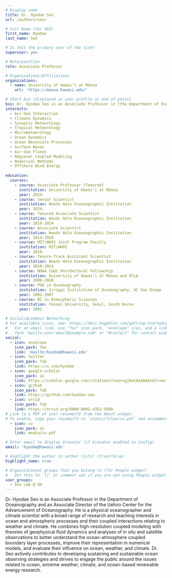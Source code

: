 ```yaml
---
# Display name
title: Dr. Hyodae Seo
url: /authors/seo/

# Full Name (for SEO)
first_name: Hyodae
last_name: Seo

# Is this the primary user of the site?
superuser: yes

# Role/position
role: Associate Professor

# Organizations/Affiliations
organizations:
  - name: University of Hawaiʻi at Mānoa
    url: 'https://manoa.hawaii.edu/'

# Short bio (displayed in user profile at end of posts)
bio: Dr. Hyodae Seo is an Associate Professor in [the Department of Oceanography](https://www.soest.hawaii.edu/oceanography) and an Associate Director of [the Uehiro Center for the Advancement of Oceanography (UC•AO)](http://www.soest.hawaii.edu/oceanography/uc-ao/). He is a physical oceanographer and climate scientist with a broad range of research and teaching interests in ocean and atmospheric processes and their coupled interactions relating to weather and climate. He combines high-resolution coupled modeling with theories of geophysical fluid dynamics and analyses of in situ and satellite observations to better understand the ocean-atmosphere coupled boundary layer processes, improve their representation in numerical models, and evaluate their influence on ocean, weather, and climate. Dr. Seo actively contributes to developing sustaining and sustainable ocean observing strategies and strives to engage the public around the issues related to ocean, extreme weather, climate, and ocean-based renewable energy research. 
interests:
  - Air-Sea Interaction
  - Climate Dynamics
  - Synoptic Meteorology
  - Tropical Meteorology
  - Micrometeorology
  - Ocean Dynamics
  - Ocean Mesoscale Processes
  - Surface Waves
  - Air-Sea Fluxes
  - Regional Coupled Modeling
  - Numerical Methods
  - Offshore Wind Energy
    
education:
  courses:
    - course: Associate Professor (Tenured)
      institution: University of Hawaiʻi at Mānoa
      year: 2024-
    - course: Senior Scientist
      institution: Woods Hole Oceanographic Institution
      year: 2024-
    - course: Tenured Associate Scientist
      institution: Woods Hole Oceanographic Institution
      year: 2018-2024
    - course: Associate Scientist
      institution: Woods Hole Oceanographic Institution
      year: 2014-2018
    - course: MIT/WHOI Joint Program Faculty
      institution: MIT/WHOI
      year: 2010-
    - course: Tenure-Track Assistant Scientist
      institution: Woods Hole Oceanographic Institution
      year: 2010-2014
    - course: NOAA C&GC Postdoctoral Fellowship
      institution: University of Hawaiʻi at Mānoa and UCLA
      year: 2008-2010
    - course: PhD in Oceanography
      institution: Scripps Institution of Oceanography, UC San Diego
      year: 2002-2007
    - course: BS in Atmospheric Sciences
      institution: Yonsei University, Seoul, South Korea
      year: 2002
      
# Social/Academic Networking
# For available icons, see: https://docs.hugoblox.com/getting-started/page-builder/#icons
#   For an email link, use "fas" icon pack, "envelope" icon, and a link in the
#   form "mailto:your-email@example.com" or "#contact" for contact widget.
social:
  - icon: envelope
    icon_pack: fas
    link: 'mailto:hyodae@hawaii.edu'
  - icon: twitter
    icon_pack: fab
    link: https://x.com/hyodae
  - icon: google-scholar
    icon_pack: ai
    link: https://scholar.google.com/citations?user=gjReCAkAAAAJ&hl=en
  - icon: github
    icon_pack: fab
    link: https://github.com/hyodae-seo
  - icon: orcid
    icon_pack: fab
    link: https://orcid.org/0000-0002-4352-5080
# Link to a PDF of your resume/CV from the About widget.
# To enable, copy your resume/CV to `static/files/cv.pdf` and uncomment the lines below.
  - icon: cv
    icon_pack: ai
    link: media/cv.pdf

# Enter email to display Gravatar (if Gravatar enabled in Config)
email: 'hyodae@hawaii.edu'

# Highlight the author in author lists? (true/false)
highlight_name: true

# Organizational groups that you belong to (for People widget)
#   Set this to `[]` or comment out if you are not using People widget.
user_groups:
  - Seo Lab @ UH
---
```


Dr. Hyodae Seo is an Associate Professor in the Department of Oceanography and an Associate Director of the Uehiro Center for the Advancement of Oceanography. He is a physical oceanographer and climate scientist with a broad range of research and teaching interests in ocean and atmospheric processes and their coupled interactions relating to weather and climate. He combines high-resolution coupled modeling with theories of geophysical fluid dynamics and analyses of in situ and satellite observations to better understand the ocean-atmosphere coupled boundary layer processes, improve their representation in numerical models, and evaluate their influence on ocean, weather, and climate. Dr. Seo actively contributes to developing sustaining and sustainable ocean observing strategies and strives to engage the public around the issues related to ocean, extreme weather, climate, and ocean-based renewable energy research.
